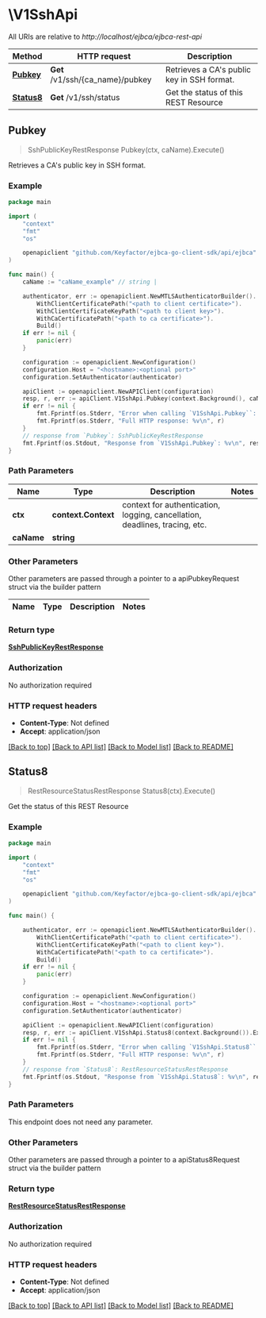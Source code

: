 # \V1SshApi

All URIs are relative to *http://localhost/ejbca/ejbca-rest-api*

Method | HTTP request | Description
------------- | ------------- | -------------
[**Pubkey**](V1SshApi.md#Pubkey) | **Get** /v1/ssh/{ca_name}/pubkey | Retrieves a CA&#39;s public key in SSH format.
[**Status8**](V1SshApi.md#Status8) | **Get** /v1/ssh/status | Get the status of this REST Resource



## Pubkey

> SshPublicKeyRestResponse Pubkey(ctx, caName).Execute()

Retrieves a CA's public key in SSH format.



### Example

```go
package main

import (
    "context"
    "fmt"
    "os"

    openapiclient "github.com/Keyfactor/ejbca-go-client-sdk/api/ejbca"
)

func main() {
    caName := "caName_example" // string | 

    authenticator, err := openapiclient.NewMTLSAuthenticatorBuilder().
        WithClientCertificatePath("<path to client certificate>").
        WithClientCertificateKeyPath("<path to client key>").
        WithCaCertificatePath("<path to ca certificate>").
        Build()
    if err != nil {
        panic(err)
    }

    configuration := openapiclient.NewConfiguration()
    configuration.Host = "<hostname>:<optional port>"
    configuration.SetAuthenticator(authenticator)

    apiClient := openapiclient.NewAPIClient(configuration)
    resp, r, err := apiClient.V1SshApi.Pubkey(context.Background(), caName).Execute()
    if err != nil {
        fmt.Fprintf(os.Stderr, "Error when calling `V1SshApi.Pubkey``: %v\n", err)
        fmt.Fprintf(os.Stderr, "Full HTTP response: %v\n", r)
    }
    // response from `Pubkey`: SshPublicKeyRestResponse
    fmt.Fprintf(os.Stdout, "Response from `V1SshApi.Pubkey`: %v\n", resp)
}
```

### Path Parameters


Name | Type | Description  | Notes
------------- | ------------- | ------------- | -------------
**ctx** | **context.Context** | context for authentication, logging, cancellation, deadlines, tracing, etc.
**caName** | **string** |  | 

### Other Parameters

Other parameters are passed through a pointer to a apiPubkeyRequest struct via the builder pattern


Name | Type | Description  | Notes
------------- | ------------- | ------------- | -------------


### Return type

[**SshPublicKeyRestResponse**](SshPublicKeyRestResponse.md)

### Authorization

No authorization required

### HTTP request headers

- **Content-Type**: Not defined
- **Accept**: application/json

[[Back to top]](#) [[Back to API list]](../README.md#documentation-for-api-endpoints)
[[Back to Model list]](../README.md#documentation-for-models)
[[Back to README]](../README.md)


## Status8

> RestResourceStatusRestResponse Status8(ctx).Execute()

Get the status of this REST Resource



### Example

```go
package main

import (
    "context"
    "fmt"
    "os"

    openapiclient "github.com/Keyfactor/ejbca-go-client-sdk/api/ejbca"
)

func main() {

    authenticator, err := openapiclient.NewMTLSAuthenticatorBuilder().
        WithClientCertificatePath("<path to client certificate>").
        WithClientCertificateKeyPath("<path to client key>").
        WithCaCertificatePath("<path to ca certificate>").
        Build()
    if err != nil {
        panic(err)
    }

    configuration := openapiclient.NewConfiguration()
    configuration.Host = "<hostname>:<optional port>"
    configuration.SetAuthenticator(authenticator)

    apiClient := openapiclient.NewAPIClient(configuration)
    resp, r, err := apiClient.V1SshApi.Status8(context.Background()).Execute()
    if err != nil {
        fmt.Fprintf(os.Stderr, "Error when calling `V1SshApi.Status8``: %v\n", err)
        fmt.Fprintf(os.Stderr, "Full HTTP response: %v\n", r)
    }
    // response from `Status8`: RestResourceStatusRestResponse
    fmt.Fprintf(os.Stdout, "Response from `V1SshApi.Status8`: %v\n", resp)
}
```

### Path Parameters

This endpoint does not need any parameter.

### Other Parameters

Other parameters are passed through a pointer to a apiStatus8Request struct via the builder pattern


### Return type

[**RestResourceStatusRestResponse**](RestResourceStatusRestResponse.md)

### Authorization

No authorization required

### HTTP request headers

- **Content-Type**: Not defined
- **Accept**: application/json

[[Back to top]](#) [[Back to API list]](../README.md#documentation-for-api-endpoints)
[[Back to Model list]](../README.md#documentation-for-models)
[[Back to README]](../README.md)

